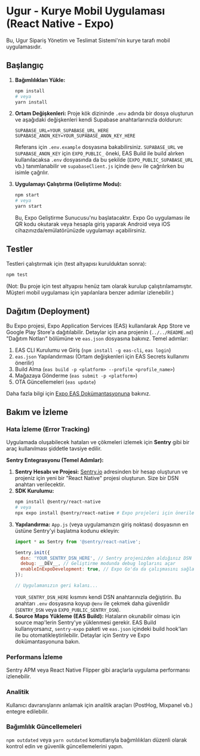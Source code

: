 # Ugur - Kurye Mobil Uygulaması (React Native - Expo)

Bu, Ugur Sipariş Yönetim ve Teslimat Sistemi'nin kurye tarafı mobil uygulamasıdır.

## Başlangıç

1.  **Bağımlılıkları Yükle:**
    ```bash
    npm install
    # veya
    yarn install
    ```

2.  **Ortam Değişkenleri:**
    Proje kök dizininde `.env` adında bir dosya oluşturun ve aşağıdaki değişkenleri kendi Supabase anahtarlarınızla doldurun:
    ```env
    SUPABASE_URL=YOUR_SUPABASE_URL_HERE
    SUPABASE_ANON_KEY=YOUR_SUPABASE_ANON_KEY_HERE
    ```
    Referans için `.env.example` dosyasına bakabilirsiniz. `SUPABASE_URL` ve `SUPABASE_ANON_KEY` için `EXPO_PUBLIC_` öneki, EAS Build ile build alırken kullanılacaksa `.env` dosyasında da bu şekilde (`EXPO_PUBLIC_SUPABASE_URL` vb.) tanımlanabilir ve `supabaseClient.js` içinde `@env` ile çağrılırken bu isimle çağrılır.

3.  **Uygulamayı Çalıştırma (Geliştirme Modu):**
    ```bash
    npm start
    # veya
    yarn start
    ```
    Bu, Expo Geliştirme Sunucusu'nu başlatacaktır. Expo Go uygulaması ile QR kodu okutarak veya hesapla giriş yaparak Android veya iOS cihazınızda/emülatörünüzde uygulamayı açabilirsiniz.

## Testler
Testleri çalıştırmak için (test altyapısı kurulduktan sonra):
```bash
npm test
```
(Not: Bu proje için test altyapısı henüz tam olarak kurulup çalıştırılamamıştır. Müşteri mobil uygulaması için yapılanlara benzer adımlar izlenebilir.)

## Dağıtım (Deployment)

Bu Expo projesi, Expo Application Services (EAS) kullanılarak App Store ve Google Play Store'a dağıtılabilir. Detaylar için ana projenin (`../../README.md`) "Dağıtım Notları" bölümüne ve `eas.json` dosyasına bakınız. Temel adımlar:
1.  EAS CLI Kurulumu ve Giriş (`npm install -g eas-cli`, `eas login`)
2.  `eas.json` Yapılandırması (Ortam değişkenleri için EAS Secrets kullanımı önerilir)
3.  Build Alma (`eas build -p <platform> --profile <profile_name>`)
4.  Mağazaya Gönderme (`eas submit -p <platform>`)
5.  OTA Güncellemeleri (`eas update`)

Daha fazla bilgi için [Expo EAS Dokümantasyonuna](https://docs.expo.dev/eas/) bakınız.

## Bakım ve İzleme

### Hata İzleme (Error Tracking)
Uygulamada oluşabilecek hataları ve çökmeleri izlemek için **Sentry** gibi bir araç kullanılması şiddetle tavsiye edilir.

**Sentry Entegrasyonu (Temel Adımlar):**
1.  **Sentry Hesabı ve Projesi:** [Sentry.io](https://sentry.io/) adresinden bir hesap oluşturun ve projeniz için yeni bir "React Native" projesi oluşturun. Size bir DSN anahtarı verilecektir.
2.  **SDK Kurulumu:**
    ```bash
    npm install @sentry/react-native
    # veya
    npx expo install @sentry/react-native # Expo projeleri için önerilen
    ```
3.  **Yapılandırma:**
    `App.js` (veya uygulamanızın giriş noktası) dosyasının en üstüne Sentry'yi başlatma kodunu ekleyin:
    ```javascript
    import * as Sentry from '@sentry/react-native';

    Sentry.init({
      dsn: 'YOUR_SENTRY_DSN_HERE', // Sentry projenizden aldığınız DSN
      debug: __DEV__, // Geliştirme modunda debug loglarını açar
      enableInExpoDevelopment: true, // Expo Go'da da çalışmasını sağlar
    });

    // Uygulamanızın geri kalanı...
    ```
    `YOUR_SENTRY_DSN_HERE` kısmını kendi DSN anahtarınızla değiştirin. Bu anahtarı `.env` dosyasına koyup `@env` ile çekmek daha güvenlidir (`SENTRY_DSN` veya `EXPO_PUBLIC_SENTRY_DSN`).
4.  **Source Maps Yükleme (EAS Build):**
    Hataların okunabilir olması için source map'lerin Sentry'ye yüklenmesi gerekir. EAS Build kullanıyorsanız, `sentry-expo` paketi ve `eas.json` içindeki build hook'ları ile bu otomatikleştirilebilir. Detaylar için Sentry ve Expo dokümantasyonuna bakın.

### Performans İzleme
Sentry APM veya React Native Flipper gibi araçlarla uygulama performansı izlenebilir.

### Analitik
Kullanıcı davranışlarını anlamak için analitik araçları (PostHog, Mixpanel vb.) entegre edilebilir.

### Bağımlılık Güncellemeleri
`npm outdated` veya `yarn outdated` komutlarıyla bağımlılıkları düzenli olarak kontrol edin ve güvenlik güncellemelerini yapın.
